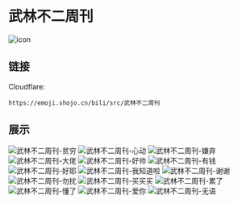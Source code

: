 # 武林不二周刊
![icon](https://emoji.shojo.cn/bili/src/武林不二周刊/icon.png)
## 链接
Cloudflare:
```
https://emoji.shojo.cn/bili/src/武林不二周刊
```
## 展示
![武林不二周刊-贫穷](https://emoji.shojo.cn/bili/src/武林不二周刊/武林不二周刊-贫穷.png)
![武林不二周刊-心动](https://emoji.shojo.cn/bili/src/武林不二周刊/武林不二周刊-心动.png)
![武林不二周刊-嫌弃](https://emoji.shojo.cn/bili/src/武林不二周刊/武林不二周刊-嫌弃.png)
![武林不二周刊-大佬](https://emoji.shojo.cn/bili/src/武林不二周刊/武林不二周刊-大佬.png)
![武林不二周刊-好帅](https://emoji.shojo.cn/bili/src/武林不二周刊/武林不二周刊-好帅.png)
![武林不二周刊-有钱](https://emoji.shojo.cn/bili/src/武林不二周刊/武林不二周刊-有钱.png)
![武林不二周刊-好耶](https://emoji.shojo.cn/bili/src/武林不二周刊/武林不二周刊-好耶.png)
![武林不二周刊-我知道啦](https://emoji.shojo.cn/bili/src/武林不二周刊/武林不二周刊-我知道啦.png)
![武林不二周刊-谢谢](https://emoji.shojo.cn/bili/src/武林不二周刊/武林不二周刊-谢谢.png)
![武林不二周刊-勿扰](https://emoji.shojo.cn/bili/src/武林不二周刊/武林不二周刊-勿扰.png)
![武林不二周刊-买买买](https://emoji.shojo.cn/bili/src/武林不二周刊/武林不二周刊-买买买.png)
![武林不二周刊-累了](https://emoji.shojo.cn/bili/src/武林不二周刊/武林不二周刊-累了.png)
![武林不二周刊-懂了](https://emoji.shojo.cn/bili/src/武林不二周刊/武林不二周刊-懂了.png)
![武林不二周刊-爱你](https://emoji.shojo.cn/bili/src/武林不二周刊/武林不二周刊-爱你.png)
![武林不二周刊-无语](https://emoji.shojo.cn/bili/src/武林不二周刊/武林不二周刊-无语.png)
